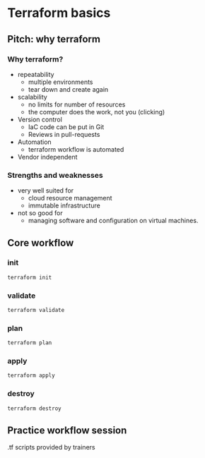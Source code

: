 # Terraform basics

## Pitch: why terraform

### Why terraform?

- repeatability
    - multiple environments
    - tear down and create again
- scalability
    - no limits for number of resources
    - the computer does the work, not you (clicking)
- Version control
    - IaC code can be put in Git
    - Reviews in pull-requests
- Automation
    - terraform workflow is automated
- Vendor independent
### Strengths and weaknesses

- very well suited for
    - cloud resource management
    - immutable infrastructure
- not so good for
    - managing software and configuration on virtual machines.


## Core workflow

### init

```bash
terraform init
```

### validate

```bash
terraform validate
```

### plan

```bash
terraform plan
```

### apply

```bash
terraform apply
```

### destroy

```bash
terraform destroy
```

## Practice workflow session
    
.tf scripts provided by trainers